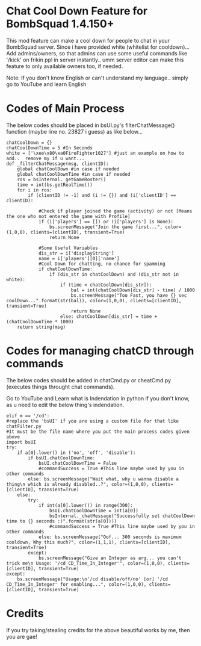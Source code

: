 # Chat Cool Down Feature for BombSquad 1.4.150+

This mod feature can make a cool down for people to chat in your BombSquad server.
Since i have provided white (whitelist for cooldown)... Add admins/owners, so that admins can use some useful commands like '/kick' on frikin ppl
in server instantly.. umm server editor can make this feature to only available owners too, if needed.

Note: If you don't know English or can't understand my language.. simply go to YouTube and learn English


# Codes of Main Process

The below codes should be placed in bsUI.py's filterChatMessage() function (maybe line no. 23827 i guess) as like below...

    chatCoolDown = {}
    chatCoolDownTime = 5 #In Seconds
    white = ['\xee\x80\xa0FireFighter1027'] #just an example on how to add..  remove my if u want...
    def _filterChatMessage(msg, clientID):
        global chatCoolDown #in case if needed
        global chatCoolDownTime #in case if needed            
        ros = bsInternal._getGameRoster()
        time = int(bs.getRealTime())
        for i in ros:
            if (clientID != -1) and (i != {}) and (i['clientID'] == clientID):

                #Check if player joined the game (activity) or not [Means the one who not entered the game with Profile]
                if (i['players'] == []) or (i['players'] is None):
                    bs.screenMessage("Join the game first...", color=(1,0,0), clients=[clientID], transient=True)
                    return None

                #Some Useful Variables
                dis_str = i['displayString']
                name = i['players'][0]['name']
                #Cool Down for chatting, no chance for spamming
                if chatCoolDownTime:
                    if (dis_str in chatCoolDown) and (dis_str not in white):
                        if (time < chatCoolDown[dis_str]):
                            bal = int(chatCoolDown[dis_str] - time) / 1000
                            bs.screenMessage("Too Fast, you have {} sec coolDown...".format(str(bal)), color=(1,0,0), clients=[clientID], transient=True)
                            return None
                        else: chatCoolDown[dis_str] = time + (chatCoolDownTime * 1000)
        return string(msg)


# Codes for managing chatCD through commands

The below codes should be added in chatCmd.py or cheatCmd.py (executes things throught chat commands).

Go to YouTube and Learn what is Indendation in python if you don't know, as u need to edit the below thing's indendation.

    elif m == '/cd':
    #replace the 'bsUI' if you are using a custom file for that like chatFilter.py 
    #It must be the file name where you put the main process codes given above
    import bsUI
    try:
        if a[0].lower() in ('no', 'off', 'disable'):
            if bsUI.chatCoolDownTime:
                bsUI.chatCoolDownTime = False
                #commandSuccess = True #This line maybe used by you in other commands
            else: bs.screenMessage("Wait what, why u wanna disable a thing\n which is already disabled..?", color=(1,0,0), clients=[clientID], transient=True)
        else:
            try:
                if int(a[0].lower()) in range(300):
                    bsUI.chatCoolDownTime = int(a[0])
                    bsInternal._chatMessage("Successfully set chatCoolDown time to {} seconds :)".format(str(a[0])))
                    #commandSuccess = True #This line maybe used by you in other commands
                else: bs.screenMessage("Oof... 300 seconds is maximum cooldown, Why this much?", color=(1,1,1), clients=[clientID], transient=True)
            except:
                bs.screenMessage("Give an Integer as arg... you can't trick me\n Usage: '/cd CD_Time_In_Integer'", color=(1,0,0), clients=[clientID], transient=True)
    except:
        bs.screenMessage("Usage:\n'/cd disable/off/no' [or] '/cd CD_Time_In_Integer' for enabling...", color=(1,0,0), clients=[clientID], transient=True)


# Credits
If you try taking/stealing credits for the above beautiful works by me, then you are gae!
